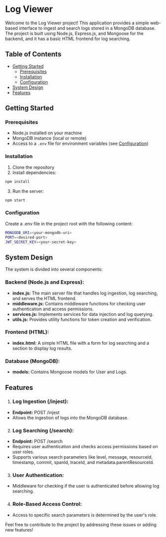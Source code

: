 # Log Viewer

Welcome to the Log Viewer project! This application provides a simple web-based interface to ingest and search logs stored in a MongoDB database. The project is built using Node.js, Express.js, and Mongoose for the backend, and it has a basic HTML frontend for log searching.

## Table of Contents
- [Getting Started](#getting-started)
  - [Prerequisites](#prerequisites)
  - [Installation](#installation)
  - [Configuration](#configuration)
- [System Design](#system-design)
- [Features](#features)

## Getting Started

### Prerequisites
- Node.js installed on your machine
- MongoDB instance (local or remote)
- Access to a `.env` file for environment variables (see [Configuration](#configuration))

### Installation
1. Clone the repository
2. Install dependencies:
  ```bash
  npm install
  ```
3. Run the server:
  ```bash
  npm start
  ```
### Configuration
Create a .env file in the project root with the following content:
  ```bash
  MONGODB_URI=<your-mongodb-uri>
  PORT=<desired-port>
  JWT_SECRET_KEY=<your-secret-key>
  ```
## System Design
The system is divided into several components:

### Backend (Node.js and Express):

- **index.js:** The main server file that handles log ingestion, log searching, and serves the HTML frontend.
- **middleware.js:** Contains middleware functions for checking user authentication and access permissions.
- **services.js:** Implements services for data injection and log querying.
- **utils.js:** Provides utility functions for token creation and verification.
### Frontend (HTML):

- **index.html:** A simple HTML file with a form for log searching and a section to display log results.
### Database (MongoDB):

- **models:** Contains Mongoose models for User and Logs.

## Features
1. ### Log Ingestion (/injest):

- **Endpoint:** POST /injest
- Allows the ingestion of logs into the MongoDB database.
2. ### Log Searching (/search):

- **Endpoint:** POST /search
- Requires user authentication and checks access permissions based on user roles.
- Supports various search parameters like level, message, resourceId, timestamp, commit, spanId, traceId, and metadata.parentResourceId.
3. ### User Authentication:

- Middleware for checking if the user is authenticated before allowing log searching.
4. ### Role-Based Access Control:

- Access to specific search parameters is determined by the user's role.

Feel free to contribute to the project by addressing these issues or adding new features!
